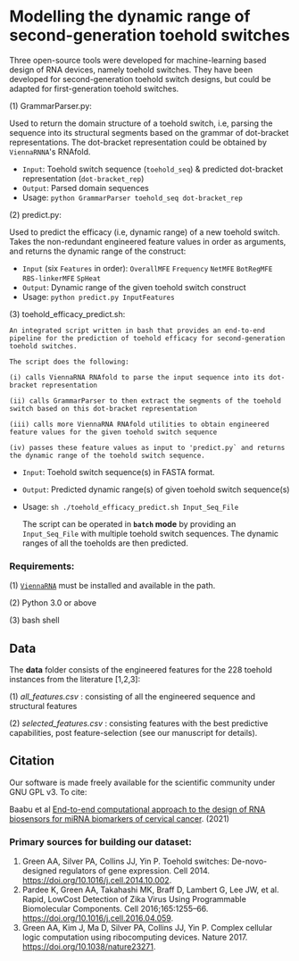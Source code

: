 # Modelling the dynamic range of second-generation toehold switches

Three open-source tools were developed for machine-learning based design of RNA devices, namely toehold switches. They have been developed for second-generation toehold switch designs, but could be adapted for first-generation toehold switches. 

(1) GrammarParser.py:

Used to return the domain structure of a toehold switch, i.e, parsing the sequence into its structural segments based on the grammar of dot-bracket representations. The dot-bracket representation could be obtained by `ViennaRNNA`'s RNAfold.
 - `Input`: Toehold switch sequence (`toehold_seq`) & predicted dot-bracket representation (`dot-bracket_rep`)
 - `Output`: Parsed domain sequences 
 -  Usage: `python GrammarParser toehold_seq dot-bracket_rep`

(2) predict.py:

Used to predict the efficacy (i.e, dynamic range) of a new toehold switch. Takes the non-redundant engineered feature values in order as arguments, and returns the dynamic range of the construct: 
 - `Input` (six `Features` in order): `OverallMFE`  `Frequency`  `NetMFE`  `BotRegMFE`  `RBS-linkerMFE`  `SpHeat`
 - `Output`: Dynamic range of the given toehold switch construct
 -  Usage: `python predict.py InputFeatures`

  
(3) toehold_efficacy_predict.sh:
 
    An integrated script written in bash that provides an end-to-end pipeline for the prediction of toehold efficacy for second-generation toehold switches.  

    The script does the following:
 
    (i) calls ViennaRNA RNAfold to parse the input sequence into its dot-bracket representation
 
    (ii) calls GrammarParser to then extract the segments of the toehold switch based on this dot-bracket representation
 
    (iii) calls more ViennaRNA RNAfold utilities to obtain engineered feature values for the given toehold switch sequence
 
    (iv) passes these feature values as input to 'predict.py` and returns the dynamic range of the toehold switch sequence. 
 
 - `Input`: Toehold switch sequence(s) in FASTA format.
 - `Output`: Predicted dynamic range(s) of given toehold switch sequence(s)
 - Usage: `sh ./toehold_efficacy_predict.sh Input_Seq_File`

    The script can be operated in **`batch` mode** by providing an `Input_Seq_File` with multiple toehold switch sequences. The dynamic ranges of all the toeholds are then predicted. 
 
### Requirements:
 
(1) [`ViennaRNA`](https://www.tbi.univie.ac.at/RNA/) must be installed and available in the path. 
 
(2) Python 3.0 or above
 
(3) bash shell
 

## Data

The **data** folder consists of the engineered features for the 228 toehold instances from the literature [1,2,3]: 

(1) *all_features.csv* : consisting of all the engineered sequence and structural features

(2) *selected_features.csv* : consisting features with the best predictive capabilities, post feature-selection (see our manuscript for details).

## Citation 

Our software is made freely available for the scientific community under GNU GPL v3. To cite:
 
Baabu et al [End-to-end computational approach to the design of RNA biosensors for miRNA biomarkers of cervical cancer](https://doi.org/10.1101/2021.07.09.451282). (2021) 

### Primary sources for building our dataset:
1. Green AA, Silver PA, Collins JJ, Yin P. Toehold switches: De-novo-designed regulators of gene expression. Cell 2014. https://doi.org/10.1016/j.cell.2014.10.002. 
2.  Pardee K, Green AA, Takahashi MK, Braff D, Lambert G, Lee JW, et al. Rapid, LowCost Detection of Zika Virus Using Programmable Biomolecular Components. Cell
2016;165:1255–66. https://doi.org/10.1016/j.cell.2016.04.059.
3. Green AA, Kim J, Ma D, Silver PA, Collins JJ, Yin P. Complex cellular logic computation using ribocomputing devices. Nature 2017. https://doi.org/10.1038/nature23271.
